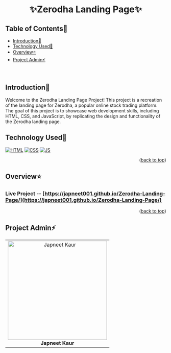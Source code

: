 # <p align="center">✨Zerodha Landing Page✨</p>

<!-- --------------------------------------------------------------------------------------------------------------------------------------------------------- -->

<div id="top"></div>

<h2>Table of Contents🧾</h2>

- [Introduction📌](#introduction)
- [Technology Used🚀](#technology-used)
- [Overview⭐](#overview)
- [Project Admin⚡](#project-admin)
<br>

<!-- --------------------------------------------------------------------------------------------------------------------------------------------------------- -->

<h2>Introduction📌</h2>

Welcome to the Zerodha Landing Page Project! This project is a recreation of the landing page for Zerodha, a popular online stock trading platform. The goal of this project is to showcase web development skills, including HTML, CSS, and JavaScript, by replicating the design and functionality of the Zerodha landing page.

<!-- --------------------------------------------------------------------------------------------------------------------------------------------------------- -->

<h2>Technology Used🚀</h2>

<p>
  <a href="https://www.w3schools.com/html/"> <img src="https://img.icons8.com/color/70/000000/html-5--v1.png" alt="HTML" /></a>
  <a href="https://www.w3schools.com/css/"> <img src="https://img.icons8.com/color/70/000000/css3.png" alt="CSS" /></a>
  <a href="https://www.w3schools.com/js/"><img src="https://img.icons8.com/color/70/000000/javascript--v1.png" alt="JS" /></a>
</p>
<p align="right">(<a href="#top">back to top</a>)</p>

<!-- --------------------------------------------------------------------------------------------------------------------------------------------------------- -->

<h2>Overview⭐</h2>

### Live Project -- [https://japneet001.github.io/Zerodha-Landing-Page/](https://japneet001.github.io/Zerodha-Landing-Page/)

<p align="right">(<a href="#top">back to top</a>)</p>



<!-- --------------------------------------------------------------------------------------------------------------------------------------------------------- -->


<h2>Project Admin⚡</h2>

<table>
<tr>
<td align="center">
<a href="https://github.com/Japneet001"><img src="https://github.com/Japneet001/Zerodha-Landing-Page/assets/121337325/90e2954a-fd52-4496-8c3c-58de458bb704" alt="Japneet Kaur" width="310px" height="310px"></a><br><b>Japneet Kaur</b>
</td>
</tr>
</table>

